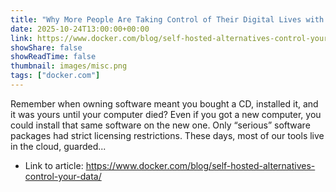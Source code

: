 ```yaml
---
title: "Why More People Are Taking Control of Their Digital Lives with Self-Hosted Alternatives"
date: 2025-10-24T13:00:00+00:00
link: https://www.docker.com/blog/self-hosted-alternatives-control-your-data/
showShare: false
showReadTime: false
thumbnail: images/misc.png
tags: ["docker.com"]
---
```

Remember when owning software meant you bought a CD, installed it, and it was yours until your computer died? Even if you got a new computer, you could install that same software on the new one. Only “serious” software packages had strict licensing restrictions. These days, most of our tools live in the cloud, guarded...

- Link to article: https://www.docker.com/blog/self-hosted-alternatives-control-your-data/
